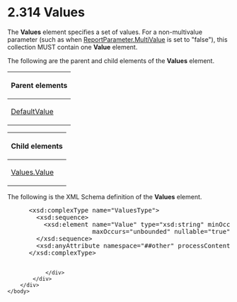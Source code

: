 <html dir="LTR" xmlns:mshelp="http://msdn.microsoft.com/mshelp" xmlns:ddue="http://ddue.schemas.microsoft.com/authoring/2003/5" xmlns:xlink="http://www.w3.org/1999/xlink" xmlns:tool="http://www.microsoft.com/tooltip">
    <head>
        <meta http-equiv="Content-Type" content="text/html; CHARSET=utf-8"></meta>
        <meta name="save" content="history"></meta>
        <title>2.314 Values</title>
        <xml>
            <mshelp:toctitle title="2.314 Values"></mshelp:toctitle>
            <mshelp:rltitle title="[MS-RDL]: Values"></mshelp:rltitle>
            <mshelp:keyword index="A" term="5cf2cc6f-04ae-448c-ad45-ec6e3f7acdf4"></mshelp:keyword>
            <mshelp:attr name="DCSext.ContentType" value="open specification"></mshelp:attr>
            <mshelp:attr name="AssetID" value="5cf2cc6f-04ae-448c-ad45-ec6e3f7acdf4"></mshelp:attr>
            <mshelp:attr name="TopicType" value="kbRef"></mshelp:attr>
            <mshelp:attr name="DCSext.Title" value="[MS-RDL]: Values" />
        </xml>
    </head>
    <body>
        <div id="header">
            <h1 class="heading">2.314 Values</h1>
        </div>
        <div id="mainSection">
            <div id="mainBody">
                <div id="allHistory" class="saveHistory"></div>
                <div id="sectionSection0" class="section" name="collapseableSection">
                    

<p>The <b>Values</b> element specifies a set of values. For a
non-multivalue parameter (such as when <a href="c21237a1-8237-4538-a105-1f760242de1d.html">ReportParameter.MultiValue</a>
is set to &quot;false&quot;), this collection MUST contain one <b>Value</b>
element.</p>

<p>The following are the parent and child elements of the <b>Values</b>
element.</p>

<table>
 <thead>
  <tr>
   <th>
   <p>Parent elements</p>
   </th>
  </tr>
 </thead>
 <tr>
  <td>
  <p><a href="c3ccf500-98a5-438c-8e4f-fc5cc4b8d508.html">DefaultValue</a></p>
  </td>
 </tr>
</table>

<p> </p>

<table>
 <thead>
  <tr>
   <th>
   <p>Child elements</p>
   </th>
  </tr>
 </thead>
 <tr>
  <td>
  <p><a href="6d1d760f-fc6f-4450-bacd-b0de538016fc.html">Values.Value</a>
  </p>
  </td>
 </tr>
</table>

<p>The following is the XML Schema definition of the <b>Values</b>
element.</p>

<dl>
<dd>
<div><pre> &lt;xsd:complexType name=&quot;ValuesType&quot;&gt;
   &lt;xsd:sequence&gt;
     &lt;xsd:element name=&quot;Value&quot; type=&quot;xsd:string&quot; minOccurs=&quot;1&quot; 
                  maxOccurs=&quot;unbounded&quot; nullable=&quot;true&quot; /&gt;
   &lt;/xsd:sequence&gt;
   &lt;xsd:anyAttribute namespace=&quot;##other&quot; processContents=&quot;skip&quot; /&gt;
 &lt;/xsd:complexType&gt;
  
</pre></div>
</dd></dl>


                </div>
            </div>
        </div>
    </body>
</html>